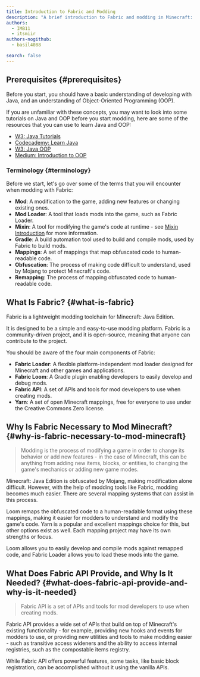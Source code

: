 ```yaml
---
title: Introduction to Fabric and Modding
description: "A brief introduction to Fabric and modding in Minecraft: Java Edition."
authors:
  - IMB11
  - itsmiir
authors-nogithub:
  - basil4088

search: false
---
```


## Prerequisites {#prerequisites}

Before you start, you should have a basic understanding of developing with Java, and an understanding of Object-Oriented Programming (OOP).

If you are unfamiliar with these concepts, you may want to look into some tutorials on Java and OOP before you start modding, here are some of the resources that you can use to learn Java and OOP:

- [W3: Java Tutorials](https://www.w3schools.com/java/)
- [Codecademy: Learn Java](https://www.codecademy.com/learn/learn-java)
- [W3: Java OOP](https://www.w3schools.com/java/java_oop.asp)
- [Medium: Introduction to OOP](https://medium.com/@Adekola_Olawale/beginners-guide-to-object-oriented-programming-a94601ea2fbd)

### Terminology {#terminology}

Before we start, let's go over some of the terms that you will encounter when modding with Fabric:

- **Mod**: A modification to the game, adding new features or changing existing ones.
- **Mod Loader**: A tool that loads mods into the game, such as Fabric Loader.
- **Mixin**: A tool for modifying the game's code at runtime - see [Mixin Introduction](https://fabricmc.net/wiki/tutorial:mixin_introduction) for more information.
- **Gradle**: A build automation tool used to build and compile mods, used by Fabric to build mods.
- **Mappings**: A set of mappings that map obfuscated code to human-readable code.
- **Obfuscation**: The process of making code difficult to understand, used by Mojang to protect Minecraft's code.
- **Remapping**: The process of mapping obfuscated code to human-readable code.

## What Is Fabric? {#what-is-fabric}

Fabric is a lightweight modding toolchain for Minecraft: Java Edition.

It is designed to be a simple and easy-to-use modding platform. Fabric is a community-driven project, and it is open-source, meaning that anyone can contribute to the project.

You should be aware of the four main components of Fabric:

- **Fabric Loader**: A flexible platform-independent mod loader designed for Minecraft and other games and applications.
- **Fabric Loom**: A Gradle plugin enabling developers to easily develop and debug mods.
- **Fabric API**: A set of APIs and tools for mod developers to use when creating mods.
- **Yarn**: A set of open Minecraft mappings, free for everyone to use under the Creative Commons Zero license.

## Why Is Fabric Necessary to Mod Minecraft? {#why-is-fabric-necessary-to-mod-minecraft}

> Modding is the process of modifying a game in order to change its behavior or add new features - in the case of Minecraft, this can be anything from adding new items, blocks, or entities, to changing the game's mechanics or adding new game modes.

Minecraft: Java Edition is obfuscated by Mojang, making modification alone difficult. However, with the help of modding tools like Fabric, modding becomes much easier. There are several mapping systems that can assist in this process.

Loom remaps the obfuscated code to a human-readable format using these mappings, making it easier for modders to understand and modify the game's code. Yarn is a popular and excellent mappings choice for this, but other options exist as well. Each mapping project may have its own strengths or focus.

Loom allows you to easily develop and compile mods against remapped code, and Fabric Loader allows you to load these mods into the game.

## What Does Fabric API Provide, and Why Is It Needed? {#what-does-fabric-api-provide-and-why-is-it-needed}

> Fabric API is a set of APIs and tools for mod developers to use when creating mods.

Fabric API provides a wide set of APIs that build on top of Minecraft's existing functionality - for example, providing new hooks and events for modders to use, or providing new utilities and tools to make modding easier - such as transitive access wideners and the ability to access internal registries, such as the compostable items registry.

While Fabric API offers powerful features, some tasks, like basic block registration, can be accomplished without it using the vanilla APIs.
